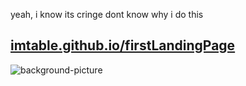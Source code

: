 yeah, i know its cringe
dont know why i do this

## [imtable.github.io/firstLandingPage](https://imtable.github.io/goit.week.marathon/)

![background-picture](https://i.imgur.com/INC2WQq.jpg)
